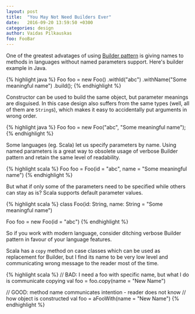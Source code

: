 ```yaml
---
layout: post
title:  "You May Not Need Builders Ever"
date:   2016-09-20 13:59:50 +0300
categories: design
author: Vaidas Pilkauskas
foo: FooBar
---
```

One of the greatest advatages of using 
[Builder pattern](http://www.javaworld.com/article/2074938/core-java/too-many-parameters-in-java-methods-part-3-builder-pattern.html) is giving names 
to methods in languages without named parameters support. Here's builder example in Java.

{% highlight java %}
Foo foo = new Foo()
  .withId("abc")
  .withName("Some meaningful name")
  .build();
{% endhighlight %}

Constructor can be used to build the same object, but parameter 
meanings are disguised. In this case design also suffers from the 
same types (well, all of them are `String`s), which makes it easy 
to accidentally put arguments in wrong order.

{% highlight java %}
Foo foo = new Foo("abc", "Some meaningful name");
{% endhighlight %}

Some languages (eg. Scala) let us specify parameters by name. 
Using named parameters is a great way to obsolete usage of verbose 
Builder pattern and retain the same level of readability.

{% highlight scala %}
Foo foo = Foo(id = "abc", name = "Some meaningful name")
{% endhighlight %}

But what if only some of the parameters need to be specified 
while others can stay as is? Scala supports default parameter values.

{% highlight scala %}
class Foo(id: String, name: String = "Some meaningful name")

Foo foo = new Foo(id = "abc")
{% endhighlight %}

So if you work with modern language, consider ditching verbose 
Builder pattern in favour of your language features. 

Scala has a `copy` method on case classes which can be used as replacement 
for Builder, but I find its name to be very low level and communicating 
wrong message to the reader most of the time.

{% highlight scala %}
// BAD: I need a foo with specific name, but what I do is 
        communicate copying
val foo = foo.copy(name = "New Name")

// GOOD: method name communicates intention - reader does not know 
//       how object is constructed
val foo = aFooWith(name = "New Name")
{% endhighlight %}
